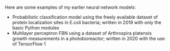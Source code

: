 Here are some examples of my earlier neural network models:
- Probabilistic classification model using the freely available dataset of protein localization sites in E.coli bacteria; written in 2019 with only the basic Python modules
- Multilayer perceptron FBN using a dataset of Arthrospira platensis growth measurements in a photobioreactor; written in 2020 with the use of TensorFlow 1
